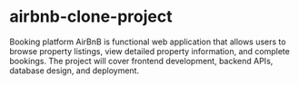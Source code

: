 # airbnb-clone-project
Booking platform AirBnB is  functional web application that allows users to browse property listings, view detailed property information, and complete bookings. The project will cover frontend development, backend APIs, database design, and deployment.
